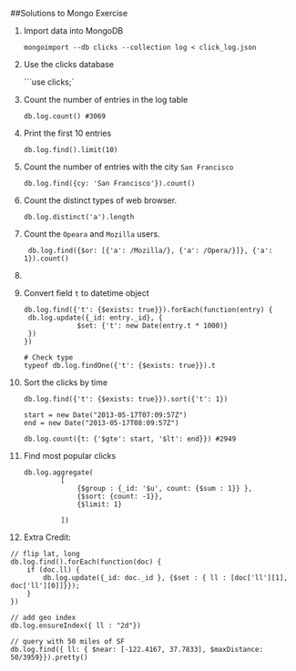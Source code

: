 ##Solutions to Mongo Exercise

1. Import data into MongoDB

   `mongoimport --db clicks --collection log < click_log.json`

2. Use the clicks database

   ```use clicks;`

3. Count the number of entries in the log table

   `db.log.count() #3069`

4. Print the first 10 entries

   `db.log.find().limit(10)`

5. Count the number of entries with the city `San Francisco`

   `db.log.find({cy: 'San Francisco'}).count()`

6. Count the distinct types of web browser.

   `db.log.distinct('a').length`

7. Count the `Opeara` and `Mozilla` users.
   
   ` db.log.find({$or: [{'a': /Mozilla/}, {'a': /Opera/}]}, {'a': 1}).count()`

7. 

6. Convert field `t` to datetime object

   ```
   db.log.find({'t': {$exists: true}}).forEach(function(entry) {
    db.log.update({_id: entry._id}, {
                $set: {'t': new Date(entry.t * 1000)}
    })
   })

   # Check type
   typeof db.log.findOne({'t': {$exists: true}}).t
   ```

7. Sort the clicks by time

   ```
   db.log.find({'t': {$exists: true}}).sort({'t': 1})

   start = new Date("2013-05-17T07:09:57Z")
   end = new Date("2013-05-17T08:09:57Z")

   db.log.count({t: {'$gte': start, '$lt': end}}) #2949
   ```

8. Find most popular clicks

   ```
   db.log.aggregate(
            [
                {$group : {_id: '$u', count: {$sum : 1}} },
                {$sort: {count: -1}},
                {$limit: 1}

            ])
   ```

9. Extra Credit:

```
// flip lat, long
db.log.find().forEach(function(doc) {
    if (doc.ll) {
        db.log.update({_id: doc._id }, {$set : { ll : [doc['ll'][1], doc['ll'][0]]}});
    }
})

// add geo index
db.log.ensureIndex({ ll : "2d"})

// query with 50 miles of SF
db.log.find({ ll: { $near: [-122.4167, 37.7833], $maxDistance: 50/3959}}).pretty()
```


